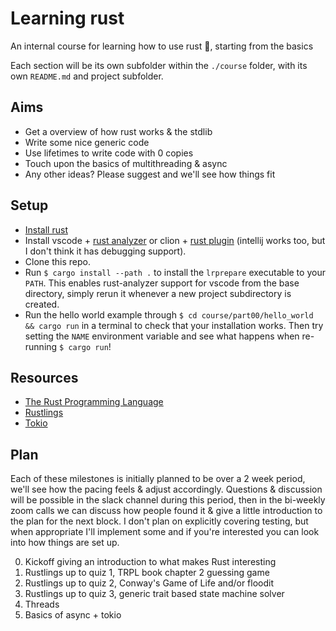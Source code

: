 # Learning rust

An internal course for learning how to use rust 🦀, starting from the basics

Each section will be its own subfolder within the `./course` folder, with its own `README.md` and project subfolder.

## Aims

- Get a overview of how rust works & the stdlib
- Write some nice generic code
- Use lifetimes to write code with 0 copies
- Touch upon the basics of multithreading & async
- Any other ideas? Please suggest and we'll see how things fit

## Setup

- [Install rust](https://www.rust-lang.org/tools/install)
- Install vscode + [rust analyzer](https://www.rust-lang.org/tools/install) or clion + [rust plugin](https://plugins.jetbrains.com/plugin/8182-rust) (intellij works too, but I don't think it has debugging support).
- Clone this repo.
- Run `$ cargo install --path .` to install the `lrprepare` executable to your `PATH`. This enables rust-analyzer support for vscode from the base directory, simply rerun it whenever a new project subdirectory is created.
- Run the hello world example through `$ cd course/part00/hello_world && cargo run` in a terminal to check that your installation works. Then try setting the `NAME` environment variable and see what happens when re-running `$ cargo run`! 

## Resources

- [The Rust Programming Language](https://doc.rust-lang.org/book/)
- [Rustlings](https://github.com/rust-lang/rustlings)
- [Tokio](https://tokio.rs/)

## Plan

Each of these milestones is initially planned to be over a 2 week period, we'll see how the pacing feels & adjust accordingly. Questions & discussion will be possible in the slack channel during this period, then in the bi-weekly zoom calls we can discuss how people found it & give a little introduction to the plan for the next block. I don't plan on explicitly covering testing, but when appropriate I'll implement some and if you're interested you can look into how things are set up.

0. Kickoff giving an introduction to what makes Rust interesting
1. Rustlings up to quiz 1, TRPL book chapter 2 guessing game
2. Rustlings up to quiz 2, Conway's Game of Life and/or floodit
3. Rustlings up to quiz 3, generic trait based state machine solver
4. Threads
5. Basics of async + tokio
